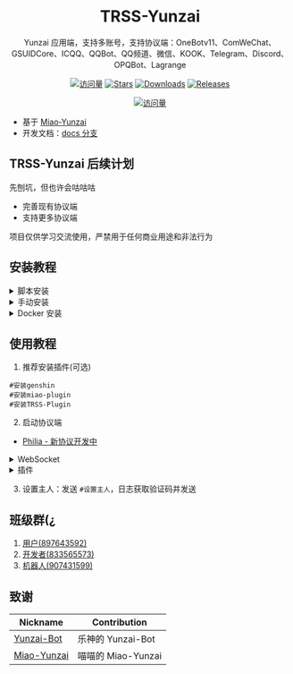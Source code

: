 <div align="center">

# TRSS-Yunzai

Yunzai 应用端，支持多账号，支持协议端：OneBotv11、ComWeChat、GSUIDCore、ICQQ、QQBot、QQ频道、微信、KOOK、Telegram、Discord、OPQBot、Lagrange

[![访问量](https://visitor-badge.glitch.me/badge?page_id=TimeRainStarSky.Yunzai&right_color=red&left_text=访%20问%20量)](https://github.com/TimeRainStarSky/Yunzai)
[![Stars](https://img.shields.io/github/stars/TimeRainStarSky/Yunzai?color=yellow&label=收藏)](../../stargazers)
[![Downloads](https://img.shields.io/github/downloads/TimeRainStarSky/Yunzai/total?color=blue&label=下载)](../../archive/main.tar.gz)
[![Releases](https://img.shields.io/github/v/release/TimeRainStarSky/Yunzai?color=green&label=发行版)](../../releases/latest)

[![访问量](https://profile-counter.glitch.me/TimeRainStarSky-Yunzai/count.svg)](https://github.com/TimeRainStarSky/Yunzai)

</div>

- 基于 [Miao-Yunzai](../../../../yoimiya-kokomi/Miao-Yunzai)
- 开发文档：[docs 分支](../../tree/docs)

## TRSS-Yunzai 后续计划

先刨坑，但也许会咕咕咕

- 完善现有协议端
- 支持更多协议端

项目仅供学习交流使用，严禁用于任何商业用途和非法行为

## 安装教程

<details><summary>脚本安装</summary>

- [🌌 TRSS](https://TRSS.me)
- [🔼 Vercel](https://TRSS-Script.Vercel.app)
- [🐱 GitHub](https://TimeRainStarSky.GitHub.io/TRSS_Script)
- [🇬 Gitee](https://Gitee.com/TimeRainStarSky/TRSS_Script)

</details>

<details><summary>手动安装</summary>

> 环境准备：Windows/Linux/MacOS/Android  
> [Node.js(>=v23.11)](https://nodejs.org), [Valkey](https://valkey.io), [Git](https://git-scm.com), [Chrome(可选)](https://google.cn/chrome)

1. Git Clone 项目

请根据网络情况选择使用 GitHub 或 Gitee 安装

```sh
git clone --depth 1 https://github.com/TimeRainStarSky/Yunzai
git clone --depth 1 https://gitee.com/TimeRainStarSky/Yunzai
cd Yunzai
```

2. 安装 [pnpm](https://pnpm.io/zh/installation) 和依赖

```sh
npm i -g pnpm
pnpm i
```

3. 前台运行

| 操作 | 命令 |
| ---- | ---- |
| 启动 | node . |
| 停止 | node . stop |
| 守护 | node . daemon |

4. 使用 [pm2](https://pm2.keymetrics.io) 后台运行

| 操作 | 命令 |
| ---- | ---- |
| 启动 | pnpm start |
| 停止 | pnpm stop |
| 日志 | pnpm log |

5. 开机自启

```sh
pnpm start
pnpm pm2 save
pnpm pm2 startup
```

</details>

<details><summary>Docker 安装</summary>

```sh
bash <(curl -L https://github.com/TimeRainStarSky/Yunzai/raw/main/lib/tools/docker.sh)
bash <(curl -L https://gitee.com/TimeRainStarSky/Yunzai/raw/main/lib/tools/docker.sh)
```

| 参数 | 描述 | 默认值 |
| ---- | ---- | ------ |
| DIR | 安装文件夹 | $HOME/Yunzai |
| CMD | 启动命令 | tsyz |
| CMDPATH | 命令文件夹 | /usr/local/bin |
| DKNAME | 容器名 | Yunzai |
| DKURL | Docker 源 | docker.m.daocloud.io |
| GITURL | GIT 源 | https://gitee.com/TimeRainStarSky/Yunzai |
| APTURL | APT 源 | mirrors.ustc.edu.cn |
| APTDEP | APT 依赖 | chromium fonts-lxgw-wenkai fonts-noto-color-emoji |
| NPMURL | NPM 源 | https://registry.npmmirror.com |

- 参数修改方法

```sh
参数1="值1" 参数2="值2" bash <(x)
```

| 操作 | 命令 |
| ---- | ---- |
| 连接 | tsyz |
| 断开 | Ctrl+P+Q |
| 启动 | tsyz start |
| 重启 | tsyz restart |
| 停止 | tsyz stop |
| 日志 | tsyz log 行数 |
| 命令 | tsyz 命令 |

</details>

## 使用教程

1. 推荐安装插件(可选)

```
#安装genshin
#安装miao-plugin
#安装TRSS-Plugin
```

2. 启动协议端

- [Philia - 新协议开发中](../../../../TRSSo/Yunzai-Philia-Plugin)

<details><summary>WebSocket</summary><blockquote>

<details><summary>OneBotv11</summary><blockquote>

<details><summary>go-cqhttp</summary><blockquote>

  下载运行 [go-cqhttp](https://docs.go-cqhttp.org)，选择反向 WebSocket，修改 `config.yml`，以下为必改项：

  ```yaml
  uin: 账号
  password: '密码'
  post-format: array
  universal: ws://localhost:2536/OneBotv11
  ```

</blockquote></details>

<details><summary>LLOneBot</summary><blockquote>

  下载安装 [LLOneBot](https://github.com/LLOneBot/LLOneBot)，启用反向 WebSocket，添加地址：

  ```
  ws://localhost:2536/OneBotv11
  ```

</blockquote></details>

<details><summary>Shamrock</summary><blockquote>

  下载安装 [Shamrock](https://whitechi73.github.io/OpenShamrock)，启用被动 WebSocket，添加地址：

  ```
  ws://localhost:2536/OneBotv11
  ```

</blockquote></details>

<details><summary>Lagrange</summary><blockquote>

  下载运行 [Lagrange.OneBot](https://lagrangedev.github.io/Lagrange.Doc/Lagrange.OneBot)，修改 `appsettings.json` 中 `Implementations`：

  ```json
  {
    "Type": "ReverseWebSocket",
    "Host": "localhost",
    "Port": 2536,
    "Suffix": "/OneBotv11",
    "ReconnectInterval": 5000,
    "HeartBeatInterval": 5000,
    "AccessToken": ""
  }
  ```

</blockquote></details>

</blockquote></details>

<details><summary>ComWeChat</summary><blockquote>

下载运行 [ComWeChat](https://justundertaker.github.io/ComWeChatBotClient)，修改 `.env`，以下为必改项：

```python
websocekt_type = "Backward"
websocket_url = ["ws://localhost:2536/ComWeChat"]
```

<blockquote></details>

<details><summary>GSUIDCore</summary><blockquote>

下载运行 [GenshinUID 插件](https://docs.sayu-bot.com/LinkBots/AdapterList.html)，GSUIDCore 连接地址 修改为：

```
ws://localhost:2536/GSUIDCore
```

<blockquote></details>

<details><summary>OPQBot</summary><blockquote>

下载运行 [OPQBot](https://opqbot.com)，启动参数添加：

```
-wsserver ws://localhost:2536/OPQBot
```

</blockquote></details>

</blockquote></details>

<details><summary>插件</summary>

- [ICQQ](../../../Yunzai-ICQQ-Plugin)
- [QQBot](../../../Yunzai-QQBot-Plugin)
- [WeChat](../../../Yunzai-WeChat-Plugin)
- [KOOK](../../../Yunzai-KOOK-Plugin)
- [Telegram](../../../Yunzai-Telegram-Plugin)
- [Discord](../../../Yunzai-Discord-Plugin)
- [Route](../../../Yunzai-Route-Plugin)

</details>

3. 设置主人：发送 `#设置主人`，日志获取验证码并发送

## 班级群(¿

1. [用户(897643592)](https://qm.qq.com/q/7NxbviGbj)
2. [开发者(833565573)](https://qm.qq.com/q/oFJR8VVECA)
3. [机器人(907431599)](https://qm.qq.com/q/oCBOrfE29U)

## 致谢

| Nickname | Contribution |
| -------- | ------------ |
| [Yunzai-Bot](../../../../Le-niao/Yunzai-Bot) | 乐神的 Yunzai-Bot |
| [Miao-Yunzai](../../../../yoimiya-kokomi/Miao-Yunzai) | 喵喵的 Miao-Yunzai |